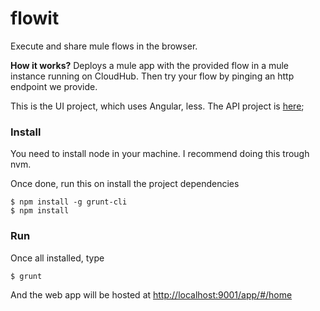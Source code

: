 flowit
======

Execute and share mule flows in the browser.

__How it works?__ Deploys a mule app with the provided flow in a mule instance running on CloudHub. Then try your flow by pinging an http endpoint we provide.

This is the UI project, which uses Angular, less.
The API project is [here](https://github.com/mulesoft-labs/flowit-API);

### Install

You need to install node in your machine. I recommend doing this trough nvm.

Once done, run this on install the project dependencies

```
$ npm install -g grunt-cli
$ npm install
```

### Run

Once all installed, type

```
$ grunt
```

And the web app will be hosted at [http://localhost:9001/app/#/home](http://localhost:9001/app/#/home)
